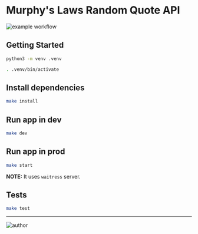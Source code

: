 # Murphy's Laws Random Quote API

![example workflow](https://github.com/iamgnlc/flask-murphy-api/actions/workflows/ci-cd.yml/badge.svg)

## Getting Started

```sh
python3 -m venv .venv

. .venv/bin/activate
```

## Install dependencies

```sh
make install
```

## Run app in dev

```sh
make dev
```

## Run app in prod

```sh
make start
```

**NOTE:** It uses `waitress` server.

## Tests

```sh
make test
```

---

![author](https://img.shields.io/badge/author-iamgnlc-blueviolet)
